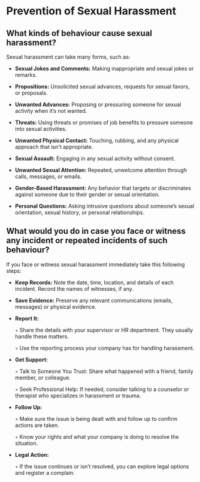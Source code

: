 # Prevention of Sexual Harassment

## What kinds of behaviour cause sexual harassment?

Sexual harassment can take many forms, such as:

* **Sexual Jokes and Comments:** Making inappropriate and sexual jokes or remarks.

* **Propositions:** Unsolicited sexual advances, requests for sexual favors, or proposals.

* **Unwanted Advances:** Proposing or pressuring someone for sexual activity when it’s not wanted.

* **Threats:** Using threats or promises of job benefits to pressure someone into sexual activities.

* **Unwanted Physical Contact:** Touching, rubbing, and any physical approach that isn't appropriate.

* **Sexual Assault:** Engaging in any sexual activity without consent.

* **Unwanted Sexual Attention:** Repeated, unwelcome attention through calls, messages, or emails.

* **Gender-Based Harassment:** Any behavior that targets or discriminates against someone due to their gender or sexual orientation.

* **Personal Questions:** Asking intrusive questions about someone’s sexual orientation, sexual history, or personal relationships.

## What would you do in case you face or witness any incident or repeated incidents of such behaviour?

If you face or witness sexual harassment immediately take this following steps:

* **Keep Records:** Note the date, time, location, and details of each incident. Record the names of witnesses, if any.

* **Save Evidence:** Preserve any relevant communications (emails, messages) or physical evidence.

* **Report It:**


    &#9702; Share the details with your supervisor or HR department. They usually handle these matters.

    &#9702; Use the reporting process your company has for handling harassment.



* **Get Support:**


    &#9702; Talk to Someone You Trust: Share what happened with a friend, family member, or colleague.

    &#9702; Seek Professional Help: If needed, consider talking to a counselor or therapist who specializes in harassment or trauma.

* **Follow Up:**

   &#9702; Make sure the issue is being dealt with and follow up to confirm actions are taken.

   &#9702; Know your rights and what your company is doing to resolve the situation.

 * **Legal Action:**

    &#9702; If the issue continues or isn’t resolved, you can explore legal options and register a complain.